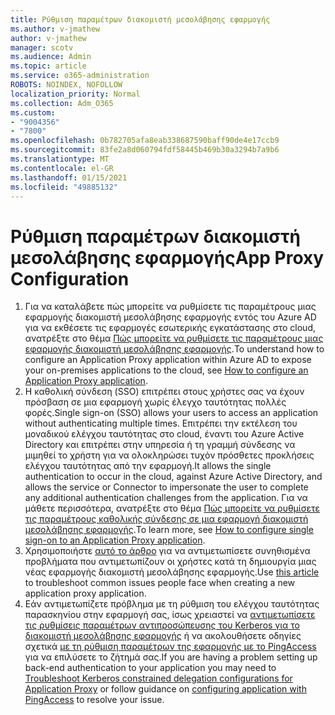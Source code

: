 ```yaml
---
title: Ρύθμιση παραμέτρων διακομιστή μεσολάβησης εφαρμογής
ms.author: v-jmathew
author: v-jmathew
manager: scotv
ms.audience: Admin
ms.topic: article
ms.service: o365-administration
ROBOTS: NOINDEX, NOFOLLOW
localization_priority: Normal
ms.collection: Adm_O365
ms.custom:
- "9004356"
- "7800"
ms.openlocfilehash: 0b782705afa8eab338687590baff90de4e17ccb9
ms.sourcegitcommit: 83fe2a8d060794fdf58445b469b30a3294b7a9b6
ms.translationtype: MT
ms.contentlocale: el-GR
ms.lasthandoff: 01/15/2021
ms.locfileid: "49885132"
---
```

# <a name="app-proxy-configuration"></a><span data-ttu-id="5ab82-102">Ρύθμιση παραμέτρων διακομιστή μεσολάβησης εφαρμογής</span><span class="sxs-lookup"><span data-stu-id="5ab82-102">App Proxy Configuration</span></span>

1. <span data-ttu-id="5ab82-103">Για να καταλάβετε πώς μπορείτε να ρυθμίσετε τις παραμέτρους μιας εφαρμογής διακομιστή μεσολάβησης εφαρμογής εντός του Azure AD για να εκθέσετε τις εφαρμογές εσωτερικής εγκατάστασης στο cloud, ανατρέξτε στο θέμα [Πώς μπορείτε να ρυθμίσετε τις παραμέτρους μιας εφαρμογής διακομιστή μεσολάβησης εφαρμογής](https://docs.microsoft.com/azure/active-directory/application-proxy-config-how-to).</span><span class="sxs-lookup"><span data-stu-id="5ab82-103">To understand how to configure an Application Proxy application within Azure AD to expose your on-premises applications to the cloud, see [How to configure an Application Proxy application](https://docs.microsoft.com/azure/active-directory/application-proxy-config-how-to).</span></span>
2. <span data-ttu-id="5ab82-104">Η καθολική σύνδεση (SSO) επιτρέπει στους χρήστες σας να έχουν πρόσβαση σε μια εφαρμογή χωρίς έλεγχο ταυτότητας πολλές φορές.</span><span class="sxs-lookup"><span data-stu-id="5ab82-104">Single sign-on (SSO) allows your users to access an application without authenticating multiple times.</span></span> <span data-ttu-id="5ab82-105">Επιτρέπει την εκτέλεση του μοναδικού ελέγχου ταυτότητας στο cloud, έναντι του Azure Active Directory και επιτρέπει στην υπηρεσία ή τη γραμμή σύνδεσης να μιμηθεί το χρήστη για να ολοκληρώσει τυχόν πρόσθετες προκλήσεις ελέγχου ταυτότητας από την εφαρμογή.</span><span class="sxs-lookup"><span data-stu-id="5ab82-105">It allows the single authentication to occur in the cloud, against Azure Active Directory, and allows the service or Connector to impersonate the user to complete any additional authentication challenges from the application.</span></span> <span data-ttu-id="5ab82-106">Για να μάθετε περισσότερα, ανατρέξτε στο θέμα [Πώς μπορείτε να ρυθμίσετε τις παραμέτρους καθολικής σύνδεσης σε μια εφαρμογή διακομιστή μεσολάβησης εφαρμογής](https://docs.microsoft.com/azure/active-directory/application-proxy-config-sso-how-to).</span><span class="sxs-lookup"><span data-stu-id="5ab82-106">To learn more, see [How to configure single sign-on to an Application Proxy application](https://docs.microsoft.com/azure/active-directory/application-proxy-config-sso-how-to).</span></span>
3. <span data-ttu-id="5ab82-107">Χρησιμοποιήστε [αυτό το άρθρο](https://docs.microsoft.com/azure/active-directory/application-proxy-config-problem) για να αντιμετωπίσετε συνηθισμένα προβλήματα που αντιμετωπίζουν οι χρήστες κατά τη δημιουργία μιας νέας εφαρμογής διακομιστή μεσολάβησης εφαρμογής.</span><span class="sxs-lookup"><span data-stu-id="5ab82-107">Use [this article](https://docs.microsoft.com/azure/active-directory/application-proxy-config-problem) to troubleshoot common issues people face when creating a new application proxy application.</span></span>
4. <span data-ttu-id="5ab82-108">Εάν αντιμετωπίζετε πρόβλημα με τη ρύθμιση του ελέγχου ταυτότητας παρασκηνίου στην εφαρμογή σας, ίσως χρειαστεί να [αντιμετωπίσετε τις ρυθμίσεις παραμέτρων αντιπροσώπευσης του Kerberos για το διακομιστή μεσολάβησης εφαρμογής](https://docs.microsoft.com/azure/active-directory/application-proxy-back-end-kerberos-constrained-delegation-how-to) ή να ακολουθήσετε οδηγίες σχετικά [με τη ρύθμιση παραμέτρων της εφαρμογής με το PingAccess](https://docs.microsoft.com/azure/active-directory/application-proxy-back-end-ping-access-how-to) για να επιλύσετε το ζήτημά σας.</span><span class="sxs-lookup"><span data-stu-id="5ab82-108">If you are having a problem setting up back-end authentication to your application you may need to [Troubleshoot Kerberos constrained delegation configurations for Application Proxy](https://docs.microsoft.com/azure/active-directory/application-proxy-back-end-kerberos-constrained-delegation-how-to) or follow guidance on [configuring application with PingAccess](https://docs.microsoft.com/azure/active-directory/application-proxy-back-end-ping-access-how-to) to resolve your issue.</span></span>
